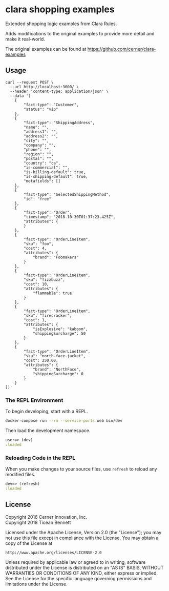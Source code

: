 # clara shopping examples

Extended shopping logic examples from Clara Rules.

Adds modifications to the original examples to provide more detail and make it
real-world.

The original examples can be found at https://github.com/cerner/clara-examples

## Usage

```
curl --request POST \
  --url http://localhost:3000/ \
  --header 'content-type: application/json' \
  --data '[
	{
		"fact-type": "Customer",
		"status": "vip"
	},
	{
		"fact-type": "ShippingAddress",
		"name": "",
		"address1": "",
		"address2": "",
		"city": "",
		"company": "",
		"phone": "",
		"region": "",
		"postal": "",
		"country": "ca",
		"is-commercial": "",
		"is-billing-default": true,
		"is-shipping-default": true,
		"metafields": []
	},
	{
		"fact-type": "SelectedShippingMethod",
		"id": "free"
	},
	{
		"fact-type": "Order",
		"timestamp": "2018-10-30T01:37:23.425Z",
		"attributes": {
		}
	},
	{
		"fact-type": "OrderLineItem",
		"sku": "foo",
		"cost": 4,
		"attributes": {
			"brand": "Foomakers"
		}
	},
	{
		"fact-type": "OrderLineItem",
		"sku": "fizzbuzz",
		"cost": 10,
		"attributes": {
			"flammable": true
		}
	},
	{
		"fact-type": "OrderLineItem",
		"sku": "firecracker",
		"cost": 1,
		"attributes": {
			"isExplosive": "kaboom",
			"shippingSurcharge": 50
		}
	},
	{
		"fact-type": "OrderLineItem",
		"sku": "north-face-jacket",
		"cost": 250.00,
		"attributes": {
			"brand": "NorthFace",
			"shippingSurcharge": 0
		}
	}
])'
```

### The REPL Environment

To begin developing, start with a REPL.

```sh
docker-compose run --rm --service-ports web bin/dev
```

Then load the development namespace.

```clojure
user=> (dev)
:loaded
```

### Reloading Code in the REPL

When you make changes to your source files, use `refresh` to reload any
modified files.

```clojure
dev=> (refresh)
:loaded
```


## License

Copyright 2016 Cerner Innovation, Inc.  
Copyright 2018 Ticean Bennett

Licensed under the Apache License, Version 2.0 (the "License"); you may not use
this file except in compliance with the License. You may obtain a copy of the
License at

    http://www.apache.org/licenses/LICENSE-2.0

Unless required by applicable law or agreed to in writing, software distributed
under the License is distributed on an "AS IS" BASIS, WITHOUT WARRANTIES OR
CONDITIONS OF ANY KIND, either express or implied. See the License for the
specific language governing permissions and limitations under the License.
